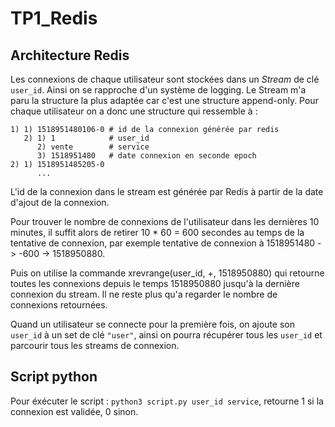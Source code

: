 # TP1_Redis

## Architecture Redis

Les connexions de chaque utilisateur sont stockées dans un *Stream* de clé `user_id`.
Ainsi on se rapproche d'un système de logging.
Le Stream m'a paru la structure la plus adaptée car c'est une structure append-only.
Pour chaque utilisateur on a donc une structure qui ressemble à :
```
1) 1) 1518951480106-0 # id de la connexion générée par redis
   2) 1) 1            # user_id
      2) vente        # service
      3) 1518951480   # date connexion en seconde epoch
2) 1) 1518951485205-0
      ...
```
L'id de la connexion dans le stream est générée par Redis à partir de la date d'ajout de la connexion.

Pour trouver le nombre de connexions de l'utilisateur dans les dernières 10 minutes, il suffit alors de retirer 10 * 60 = 600 secondes au temps de la tentative de connexion, par exemple tentative de connexion à 1518951480 -> -600 -> 1518950880.

Puis on utilise la commande xrevrange(user_id, +, 1518950880) qui retourne toutes les connexions depuis le temps 1518950880 jusqu'à la dernière connexion du stream. Il ne reste plus qu'a regarder le nombre de connexions retournées.

Quand un utilisateur se connecte pour la première fois, on ajoute son `user_id` à un set de clé `"user"`, ainsi on pourra récupérer tous les `user_id` et parcourir tous les streams de connexion.

## Script python

Pour éxécuter le script : `python3 script.py user_id service`, retourne 1 si la connexion est validée, 0 sinon.
